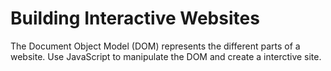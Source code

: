 # Building Interactive Websites
The Document Object Model (DOM) represents the different parts of a website. Use JavaScript to manipulate the DOM and create a interctive site.